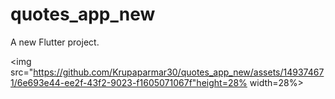 # quotes_app_new

A new Flutter project.

<P>

  <img src="https://github.com/Krupaparmar30/quotes_app_new/assets/149374671/6e693e44-ee2f-43f2-9023-f1605071067f"height=28% width=28%>
    


</P>
